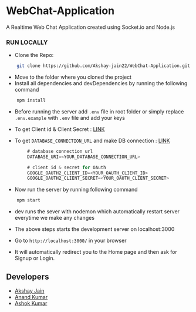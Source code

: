 # WebChat-Application
A Realtime Web Chat Application created using Socket.io and Node.js

### RUN LOCALLY

- Clone the Repo:

```bash
    git clone https://github.com/Akshay-jain22/WebChat-Application.git
```

- Move to the folder where you cloned the project 
- Install all dependencies and devDependencies by running the following command

```bash
    npm install
```

- Before running the server add `.env` file in root folder or simply replace `.env.example` with `.env` file and add your keys
- To get Client id & Client Secret :  [LINK](https://www.balbooa.com/gridbox-documentation/how-to-get-google-client-id-and-client-secret)

- To get `DATABASE_CONNECTION_URL` and make DB connection : [LINK](https://medium.com/@sergio13prez/connecting-to-mongodb-atlas-d1381f184369)

```js
        # database connection url
        DATABASE_URI=<YOUR_DATABASE_CONNECTION_URL>

        # client id & secret for OAuth
        GOOGLE_OAUTH2_CLIENT_ID=<YOUR_OAUTH_CLIENT_ID>
        GOOGLE_OAUTH2_CLIENT_SECRET=<YOUR_OAUTH_CLIENT_SECRET>
```


- Now run the server by running following command
```js
    npm start
```

- dev runs the sever with nodemon which automatically restart server everytime we make any changes  

- The above steps starts the development server on localhost:3000 
- Go to `http://localhost:3000/` in your browser 

- It will automatically redirect you to the Home page and then ask for Signup or Login.

## Developers
- [Akshay Jain](https://github.com/akshay-jain22)
- [Anand Kumar](https://github.com/anand-kumar007)
- [Ashok Kumar](https://github.com/ashok-2001)
